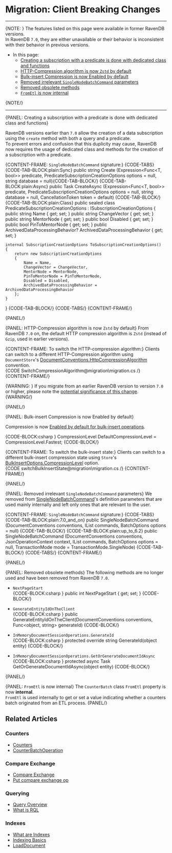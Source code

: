 # Migration: Client Breaking Changes
---

{NOTE: }
The features listed on this page were available in former RavenDB versions.  
In RavenDB `7.0`, they are either unavailable or their behavior is inconsistent 
with their behavior in previous versions.  

* In this page:
   * [Creating a subscription with a predicate is done with dedicated class and functions](../../migration/client-api/client-breaking-changes#creating-a-subscription-with-a-predicate-is-done-with-dedicated-class-and-functions)  
   * [HTTP-Compression algorithm is now `Zstd` by default](../../migration/client-api/client-breaking-changes#http-compression-algorithm-is-now-zstd-by-default)  
   * [Bulk-insert Compression is now Enabled by default](../../migration/client-api/client-breaking-changes#bulk-insert-compression-is-now-enabled-by-default)  
   * [Removed irrelevant `SingleNodeBatchCommand` parameters](../../migration/client-api/client-breaking-changes#removed-irrelevant-singlenodebatchcommand-parameters)  
   * [Removed obsolete methods](../../migration/client-api/client-breaking-changes#removed-obsolete-methods)  
   * [`FromEtl` is now internal](../../migration/client-api/client-breaking-changes#frometl-is-now-internal)  

{NOTE/}

---

{PANEL: Creating a subscription with a predicate is done with dedicated class and functions}

RavenDB versions earlier than `7.0` allow the creation of a data subscription using the 
`create` method with both a query and a predicate.  
To prevent errors and confusion that this duplicity may cause, RavenDB now requires the 
usage of dedicated class and methods for the creation of a subscription with a predicate.  

{CONTENT-FRAME: `SingleNodeBatchCommand` signature:}
{CODE-TABS}
{CODE-TAB-BLOCK:plain:Sync}
public string Create<T>
    (Expression<Func<T, bool>> predicate,
     PredicateSubscriptionCreationOptions options = null,
     string database = null){CODE-TAB-BLOCK/}
{CODE-TAB-BLOCK:plain:Async}
public Task<string> CreateAsync<T>
    (Expression<Func<T, bool>> predicate,
     PredicateSubscriptionCreationOptions options = null,
     string database = null,
     CancellationToken token = default)
{CODE-TAB-BLOCK/}
{CODE-TAB-BLOCK:plain:Class}
public sealed class PredicateSubscriptionCreationOptions : ISubscriptionCreationOptions
{
    public string Name { get; set; }
    public string ChangeVector { get; set; }
    public string MentorNode { get; set; }
    public bool Disabled { get; set; }
    public bool PinToMentorNode { get; set; }
    public ArchivedDataProcessingBehavior? ArchivedDataProcessingBehavior { get; set; }

    internal SubscriptionCreationOptions ToSubscriptionCreationOptions()
    {
        return new SubscriptionCreationOptions
        {
            Name = Name,
            ChangeVector = ChangeVector,
            MentorNode = MentorNode,
            PinToMentorNode = PinToMentorNode,
            Disabled = Disabled,
            ArchivedDataProcessingBehavior = ArchivedDataProcessingBehavior
        };
    }
}
{CODE-TAB-BLOCK/}
{CODE-TABS/}
{CONTENT-FRAME/}

{PANEL/}

{PANEL: HTTP-Compression algorithm is now `Zstd` by default}
From RavenDB `7.0` on, the default HTTP compression algorithm is `Zstd` 
(instead of `Gzip`, used in earlier versions).  

{CONTENT-FRAME: To switch the HTTP-compression algorithm:}
Clients can switch to a different HTTP-Compression algorithm using `DocumentStore`'s 
[DocumentConventions.HttpCompressionAlgorithm](../../client-api/configuration/conventions#httpcompressionalgorithm) 
convention.  
{CODE SwitchCompressionAlgorithm@migration\migration.cs /}
{CONTENT-FRAME/}

{WARNING: }
If you migrate from an earlier RavenDB version to version `7.0` or higher, 
please note the [potential significance of this change](../../migration/client-api/client-migration#client-migration-to-ravendb-7.x).  
{WARNING/}

{PANEL/}

{PANEL: Bulk-insert Compression is now Enabled by default}

Compression is now [Enabled by default for bulk-insert operations](../../client-api/bulk-insert/how-to-work-with-bulk-insert-operation#section).  

{CODE-BLOCK:csharp }
 CompressionLevel DefaultCompressionLevel = CompressionLevel.Fastest;
{CODE-BLOCK/}

{CONTENT-FRAME: To switch the bulk-insert state:}
Clients can switch to a different bulk-insert compression state using `Store`'s 
[BulkInsertOptions.CompressionLevel](../../client-api/bulk-insert/how-to-work-with-bulk-insert-operation#bulkinsertoptions) 
option.  
{CODE switchBulkInsertState@migration\migration.cs /}
{CONTENT-FRAME/}

{PANEL/}

{PANEL: Removed irrelevant `SingleNodeBatchCommand` parameters}
We removed from 
[SingleNodeBatchCommand](../../client-api/commands/batches/how-to-send-multiple-commands-using-a-batch)'s 
definition parameters that are used mainly internally and left only ones that are relevant to the user.  

{CONTENT-FRAME: `SingleNodeBatchCommand` signature:}
{CODE-TABS}
{CODE-TAB-BLOCK:plain:7.0_and_on}
public SingleNodeBatchCommand
    (DocumentConventions conventions, 
     IList<ICommandData> commands, 
     BatchOptions options = null)
{CODE-TAB-BLOCK/}
{CODE-TAB-BLOCK:plain:up_to_6.2}
public SingleNodeBatchCommand
    (DocumentConventions conventions, 
     JsonOperationContext context, 
     IList<ICommandData> commands, 
     BatchOptions options = null, 
     TransactionMode mode = TransactionMode.SingleNode)
{CODE-TAB-BLOCK/}
{CODE-TABS/}
{CONTENT-FRAME/}

{PANEL/}

{PANEL: Removed obsolete methods}
The following methods are no longer used and have been removed from RavenDB `7.0`.  

* `NextPageStart`  
  {CODE-BLOCK:csharp }
   public int NextPageStart { get; set; }
  {CODE-BLOCK/}

* `GenerateEntityIdOnTheClient`  
  {CODE-BLOCK:csharp }
   public GenerateEntityIdOnTheClient(DocumentConventions conventions, Func<object, string> generateId)
  {CODE-BLOCK/}

* `InMemoryDocumentSessionOperations.GenerateId`  
  {CODE-BLOCK:csharp }
   protected override string GenerateId(object entity)
  {CODE-BLOCK/}

* `InMemoryDocumentSessionOperations.GetOrGenerateDocumentIdAsync`  
  {CODE-BLOCK:csharp }
   protected async Task<string> GetOrGenerateDocumentIdAsync(object entity)
  {CODE-BLOCK/}

{PANEL/}

{PANEL: `FromEtl` is now internal}
The `CounterBatch` class `FromEtl` property is now **internal**.  
`FromEtl` is used internally to get or set a value indicating whether a counters batch 
originated from an ETL process.
{PANEL/}

## Related Articles

### Counters
- [Counters](../../document-extensions/counters/overview)  
- [CounterBatchOperation](../../client-api/operations/counters/counter-batch)  

### Compare Exchange
- [Compare Exchange](../../client-api/operations/compare-exchange/overview)  
- [Put compare exchange op](../../client-api/operations/compare-exchange/put-compare-exchange-value)  

### Querying
- [Query Overview](../../client-api/session/querying/how-to-query) 
- [What is RQL](../../client-api/session/querying/what-is-rql)  

### Indexes
- [What are Indexes](../../indexes/what-are-indexes)  
- [Indexing Basics](../../indexes/indexing-basics)  
- [LoadDocument](../../indexes/indexing-related-documents)  
